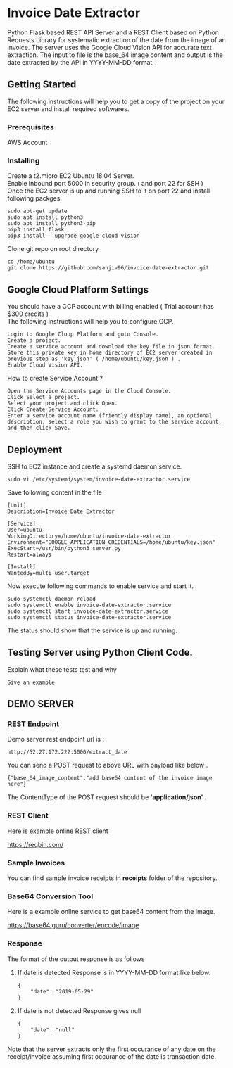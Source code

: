 # Invoice Date Extractor

Python Flask based REST API Server and a REST Client based on Python Requests Library for systematic extraction of the date from the image of an invoice. The server uses the Google Cloud Vision API for accurate text extraction. The input to file is the base_64 image content and output is the date extracted by the API in YYYY-MM-DD format.

## Getting Started

The following instructions will help you to get a copy of the project on your EC2 server and install required softwares. 

### Prerequisites

AWS Account

### Installing

Create a t2.micro EC2 Ubuntu 18.04 Server.  
Enable inbound port 5000 in security group. ( and port 22 for SSH )   
Once the EC2 server is up and running SSH to it on port 22 and install following packges.   

```
sudo apt-get update
sudo apt install python3
sudo apt install python3-pip
pip3 install flask
pip3 install --upgrade google-cloud-vision

```

Clone git repo on root directory 

```
cd /home/ubuntu
git clone https://github.com/sanjiv96/invoice-date-extractor.git

```

## Google Cloud Platform Settings 

You should have a GCP account with billing enabled ( Trial account has $300 credits ) .  
The following instructions will help you to configure GCP. 

```
Login to Google Cloup Platform and goto Console.  
Create a project.   
Create a service account and download the key file in json format.  
Store this private key in home directory of EC2 server created in previous step as 'key.json' ( /home/ubuntu/key.json ) . 
Enable Cloud Vision API.  

```

How to create Service Account ? 

```
Open the Service Accounts page in the Cloud Console.
Click Select a project.
Select your project and click Open.
Click Create Service Account.
Enter a service account name (friendly display name), an optional description, select a role you wish to grant to the service account, and then click Save.
```

## Deployment

SSH to EC2 instance and create a systemd daemon service.   
  
```
sudo vi /etc/systemd/system/invoice-date-extractor.service  
```
Save following content in the file 

```
[Unit]
Description=Invoice Date Extractor 

[Service]
User=ubuntu
WorkingDirectory=/home/ubuntu/invoice-date-extractor
Environment="GOOGLE_APPLICATION_CREDENTIALS=/home/ubuntu/key.json"
ExecStart=/usr/bin/python3 server.py
Restart=always

[Install]
WantedBy=multi-user.target

```
Now execute following commands to enable service and start it. 
```
sudo systemctl daemon-reload
sudo systemctl enable invoice-date-extractor.service
sudo systemctl start invoice-date-extractor.service
sudo systemctl status invoice-date-extractor.service
```
The status should show that the service is up and running. 

## Testing Server using Python Client Code. 

Explain what these tests test and why

```
Give an example
```

## DEMO SERVER

### REST Endpoint

Demo server rest endpoint url is : 

```
http://52.27.172.222:5000/extract_date
```

You can send a POST request to above URL with payload like below .  
```
{"base_64_image_content":"add base64 content of the invoice image here"} 
```
The ContentType of the POST request should be <b>'application/json' .</b>

### REST Client 

Here is example online REST client 

https://reqbin.com/
  
### Sample Invoices 

You can find sample invoice receipts in <b>receipts</b> folder of the repository.

### Base64 Conversion Tool 

Here is a example online service to get base64 content from the image. 

https://base64.guru/converter/encode/image

### Response 
The format of the output response is as follows   
1) If date is detected 
    Response is in YYYY-MM-DD format like below.  
    ```
    {
        "date": "2019-05-29"
    }
    ```

2) If date is not detected 
    Response gives null
    ```
    {
        "date": "null"
    }
    ```

Note that the server extracts only the first occurance of any date on the receipt/invoice assuming first occurance of the date is transaction date. 
